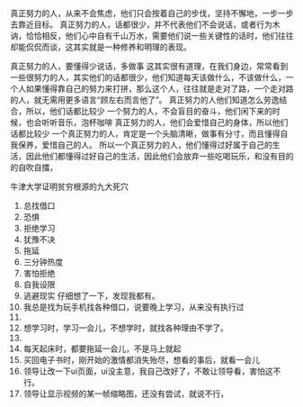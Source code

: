 真正努力的人，从来不会焦虑，他们只会按着自己的步伐，坚持不懈地，一步一步去靠近目标。
真正努力的人，话都很少，并不代表他们不会说话，或者行为木讷，恰恰相反，他们心中自有千山万水，需要他们说一些关键性的话时，他们往往却能侃侃而谈，这其实就是一种修养和明理的表现。

真正努力的人，要懂得少说话，多做事
这其实很有道理，在我们身边，常常看到一些很努力的人，其实他们的话都很少，他们知道每天该做什么，不该做什么，一个人如果懂得靠自己的努力来打拼，那么这个人，往往就是走对了路，一个走对路的人，就无需用更多语言“顾左右而言他了”。
真正努力的人他们知道怎么劳逸结合，所以，他们话都比较少
一个努力的人，不会盲目的奋斗，他们闲下来的时候，也会听听音乐，泡杯咖啡
真正努力的人，他们会爱惜自己的身体，所以他们话都比较少
一个真正努力的人，肯定是一个头脑清晰，做事有分寸，而且懂得自我保养，爱惜自己的人。
所以一个真正努力的人，他们懂得过好属于自己的生活，因此他们都懂得过好自己的生活，因此他们会放弃一些吃喝玩乐，和没有目的的自吹自擂，

牛津大学证明贫穷根源的九大死穴
1. 总找借口
2. 恐惧
3. 拒绝学习
4. 犹豫不决
5. 拖延
6. 三分钟热度
7. 害怕拒绝
8. 自我设限
9. 逃避现实
仔细想了一下，发现我都有。
1. 我总是找为玩手机找各种借口，说要晚上学习，从来没有执行过
2. 
3. 想学习时，学习一会儿，不想学时，就找各种理由不学了。
4. 
5. 每天起床时，都要拖延一会儿，不是马上就起
6. 买回电子书时，刚开始的激情都消失殆尽，想看的事后，就看一会儿
7. 领导让改一下ui页面，ui没主意，我自己改好了，不敢让领导看，害怕这不行。
8. 领导让显示视频的某一帧缩略图，还没有尝试，就说不行，


